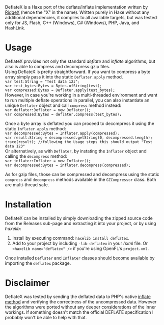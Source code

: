 DeflateX is a Haxe port of the deflate/inflate implementation written by [RidgeX](https://github.com/RidgeX/deflate-impl) (hence the "X" in the name). Written purely in Haxe without any additional dependencies, it compiles to all available targets, but was tested only for JS, Flash, C++ (Windows), C# (Windows), PHP, Java, and HashLink.  
  
# Usage  
DeflateX provides not only the standard *deflate* and *inflate* algorithms, but also is able to compress and decompress gzip files.  
Using DeflateX is pretty straightforward. If you want to compress a byte array simply pass it into the static `Deflater.apply` method.  
`var test:String = "Test data 123";`  
`var test_bytes:Bytes = Bytes.ofString(test);`  
`var compressed:Bytes = Deflater.apply(test_bytes);`  
However, in case you're working in a multi-threaded environment and want to run multiple deflate operations in parallel, you can also instantiate an unique `Deflater` object and call `compress` method instead:  
`var deflater:Deflater = new Deflater();`  
`var compressed:Bytes = deflater.compress(test_bytes);`  
  
Once a byte array is deflated you can proceed to decompress it using the static `Inflater.apply` method:  
`var decompressed:Bytes = Inflater.apply(compressed);`  
`var result:String = decompressed.getString(0, decompressed.length);`  
`trace(result); //following the Usage steps this should output "Test data 123"`  
Or alternatively, as with `Deflater`, by instating the `Inflater` object and calling the `decompress` method:  
`var inflater:Inflater = new Inflater();`  
`var decompressed:Bytes = inflater.decompress(compressed);`  
  
As for gzip files, those can be compressed and decompress using the static `compress` and `decompress` methods available in the `GZCompressor` class. Both are multi-thread safe.  
  
# Installation  
DeflateX can be installed by simply downloading the zipped source code from the Releases sub-page and extracting it into your project, or by using *haxelib*:  
1. Install by executing command: `haxelib install deflatex`.  
2. Add to your project by including `-lib deflatex` in your *hxml* file. Or `<haxelib name="deflatex" />` if you're using OpenFL's `project.xml`.  

Once installed `Deflater` and `Inflater` classes should become available by importing the `deflatex` package.

# Disclaimer  
DeflateX was tested by sending the deflated data to PHP's native [inflate method](https://www.php.net/manual/en/function.gzinflate.php) and verifying the correctness of the uncompressed data. However the algorithms were ported without any deeper considerations of the inner workings. If something doesn't match the official DEFLATE specification I probably won't be able to help with that.
